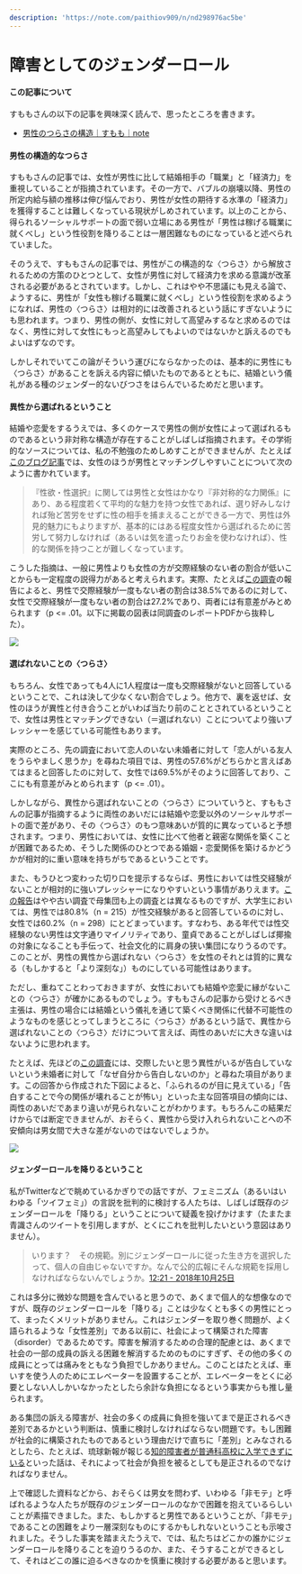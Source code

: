 ```yaml
---
description: 'https://note.com/paithiov909/n/nd298976ac5be'
---
```


# 障害としてのジェンダーロール

#### この記事について

すももさんの以下の記事を興味深く読んで、思ったところを書きます。

* [男性のつらさの構造｜すもも｜note](https://note.com/sumomodane/n/n100d70e27871)

#### 男性の構造的なつらさ

すももさんの記事では、女性が男性に比して結婚相手の「職業」と「経済力」を重視していることが指摘されています。その一方で、バブルの崩壊以降、男性の所定内給与額の推移は伸び悩んでおり、男性が女性の期待する水準の「経済力」を獲得することは難しくなっている現状がしめされています。以上のことから、得られるソーシャルサポートの面で弱い立場にある男性が「男性は稼げる職業に就くべし」という性役割を降りることは一層困難なものになっていると述べられていました。

そのうえで、すももさんの記事では、男性がこの構造的な〈つらさ〉から解放されるための方策のひとつとして、女性が男性に対して経済力を求める意識が改革される必要があるとされています。しかし、これはやや不思議にも見える論で、ようするに、男性が「女性も稼げる職業に就くべし」という性役割を求めるようになれば、男性の〈つらさ〉は相対的には改善されるという話にすぎないようにも思われます。つまり、男性の側が、女性に対して高望みするなと求めるのではなく、男性に対して女性にもっと高望みしてもよいのではないかと訴えるのでもよいはずなのです。

しかしそれでいてこの論がそういう運びにならなかったのは、基本的に男性にも〈つらさ〉があることを訴える内容に傾いたものであるとともに、結婚という儀礼がある種のジェンダー的ないびつさをはらんでいるためだと思います。

#### 異性から選ばれるということ

結婚や恋愛をするうえでは、多くのケースで男性の側が女性によって選ばれるものであるという非対称な構造が存在することがしばしば指摘されます。その学術的なソースについては、私の不勉強のためしめすことができませんが、たとえば[このブログ記事](https://charm.at.webry.info/201109/article_14.html)では、女性のほうが男性とマッチングしやすいことについて次のように書かれています。

> 『性欲・性選択』に関しては男性と女性はかなり『非対称的な力関係』にあり、ある程度若くて平均的な魅力を持つ女性であれば、選り好みしなければ殆ど苦労をせずに性の相手を捕まえることができる一方で、男性は外見的魅力にもよりますが、基本的にはある程度女性から選ばれるために苦労して努力しなければ（あるいは気を遣ったりお金を使わなければ）、性的な関係を持つことが難しくなっています。

こうした指摘は、一般に男性よりも女性の方が交際経験のない者の割合が低いことからも一定程度の説得力があると考えられます。実際、たとえば[この調査](https://www.myilw.co.jp/research/report/2017_01.php)の報告によると、男性で交際経験が一度もない者の割合は38.5%であるのに対して、女性で交際経験が一度もない者の割合は27.2%であり、両者には有意差がみとめられます（p &lt;= .01。以下に掲載の図表は同調査のレポートPDFから抜粋した）。

![](https://d2l930y2yx77uc.cloudfront.net/production/uploads/images/12275906/picture_pc_8b5eb2cfc17783fe5b912bbc5c9eabe2.png)

#### 選ばれないことの〈つらさ〉

もちろん、女性であっても4人に1人程度は一度も交際経験がないと回答しているということで、これは決して少なくない割合でしょう。他方で、裏を返せば、女性のほうが異性と付き合うことがいわば当たり前のこととされているということで、女性は男性とマッチングできない（＝選ばれない）ことについてより強いプレッシャーを感じている可能性もあります。

実際のところ、先の調査において恋人のいない未婚者に対して「恋人がいる友人をうらやましく思うか」を尋ねた項目では、男性の57.6%がどちらかと言えばあてはまると回答したのに対して、女性では69.5%がそのように回答しており、ここにも有意差がみとめられます（p &lt;= .01）。

しかしながら、異性から選ばれないことの〈つらさ〉についていうと、すももさんの記事が指摘するように両性のあいだには結婚や恋愛以外のソーシャルサポートの面で差があり、その〈つらさ〉のもつ意味あいが質的に異なっていると予想されます。つまり、男性においては、女性に比べて他者と親密な関係を築くことが困難であるため、そうした関係のひとつである婚姻・恋愛関係を築けるかどうかが相対的に重い意味を持ちがちであるということです。

また、もうひとつ変わった切り口を提示するならば、男性においては性交経験がないことが相対的に強いプレッシャーになりやすいという事情がありえます。[この報告](https://ci.nii.ac.jp/naid/110004084616)はやや古い調査で母集団も上の調査とは異なるものですが、大学生においては、男性では80.8%（n = 215）が性交経験があると回答しているのに対し、女性では60.2%（n = 298）にとどまっています。すなわち、ある年代では性交経験のない男性は文字通りマイノリティであり、童貞であることがしばしば揶揄の対象になることも手伝って、社会文化的に肩身の狭い集団になりうるのです。このことが、男性の異性から選ばれない〈つらさ〉を女性のそれとは質的に異なる（もしかすると「より深刻な」）ものにしている可能性はあります。

ただし、重ねてことわっておきますが、女性においても結婚や恋愛に縁がないことの〈つらさ〉が確かにあるものでしょう。すももさんの記事から受けとるべき主張は、男性の場合には結婚という儀礼を通じて築くべき関係に代替不可能性のようなものを感じとってしまうところに〈つらさ〉があるという話で、異性から選ばれないことの〈つらさ〉だけについて言えば、両性のあいだに大きな違いはないように思われます。

たとえば、先ほどの[この調査](https://www.myilw.co.jp/research/report/2017_01.php)には、交際したいと思う異性がいるが告白していないという未婚者に対して「なぜ自分から告白しないのか」と尋ねた項目があります。この回答から作成された下図によると、「ふられるのが目に見えている」「告白することで今の関係が壊れることが怖い」といった主な回答項目の傾向には、両性のあいだであまり違いが見られないことがわかります。もちろんこの結果だけからでは断定できませんが、おそらく、異性から受け入れられないことへの不安傾向は男女間で大きな差がないのではないでしょうか。

![](https://d2l930y2yx77uc.cloudfront.net/production/uploads/images/12278451/picture_pc_bb28284924e7488e60bd0bfa1bc04863.png)

#### ジェンダーロールを降りるということ

私がTwitterなどで眺めているかぎりでの話ですが、フェミニズム（あるいはいわゆる「ツイフェミ」）の言説を批判的に検討する人たちは、しばしば既存のジェンダーロールを「降りる」ということについて疑義を投げかけます（たまたま青識さんのツイートを引用しますが、とくにこれを批判したいという意図はありません）。

> いります？　その規範。別にジェンダーロールに従った生き方を選択したって、個人の自由じゃないですか。なんで公的広報にそんな規範を採用しなければならないんでしょうか。[12:21 - 2018年10月25日](https://twitter.com/dokuninjin_blue/status/1055298172686237696)

これは多分に微妙な問題を含んでいると思うので、あくまで個人的な想像なのですが、既存のジェンダーロールを「降りる」ことは少なくとも多くの男性にとって、まったくメリットがありません。これはジェンダーを取り巻く問題が、よく語られるような「女性差別」である以前に、社会によって構築された障害（disorder）であるためです。障害を解消するための合理的配慮とは、あくまで社会の一部の成員の訴える困難を解消するためのものにすぎず、その他の多くの成員にとっては痛みをともなう負担でしかありません。このことはたとえば、車いすを使う人のためにエレベーターを設置することが、エレベーターをとくに必要としない人しかいなかったとしたら余計な負担になるという事実からも推し量られます。

ある集団の訴える障害が、社会の多くの成員に負担を強いてまで是正されるべき差別であるかという判断は、慎重に検討しなければならない問題です。もし困難が社会的に構築されたものであるという理由だけで直ちに「差別」とみなされるとしたら、たとえば、琉球新報が報じる[知的障害者が普通科高校に入学できずにいる](https://ryukyushimpo.jp/news/entry-901756.html)といった話は、それによって社会が負担を被るとしても是正されるのでなければなりません。  


上で確認した資料などから、おそらくは男女を問わず、いわゆる「非モテ」と呼ばれるような人たちが既存のジェンダーロールのなかで困難を抱えているらしいことが素描できました。また、もしかすると男性であるということが、「非モテ」であることの困難をより一層深刻なものにするかもしれないということも示唆されました。そうした事実を踏まえたうえで、では、私たちはどこかの誰かにジェンダーロールを降りることを迫りうるのか、また、そうすることができるとして、それはどこの誰に迫るべきなのかを慎重に検討する必要があると思います。



